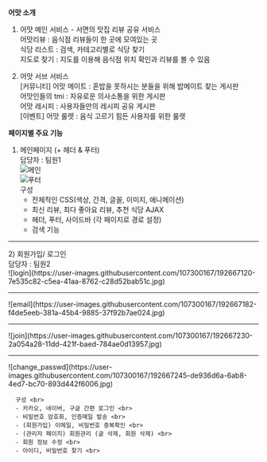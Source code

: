 <b>어맛 소개</b> <br>
  1) 어맛 메인 서비스 - 서면의 맛집 리뷰 공유 서비스 <br>
                       어맛리뷰 : 음식점 리뷰들이 한 곳에 모여있는 곳 <br>
                       식당 리스트 : 검색, 카테고리별로 식당 찾기 <br>
                       지도로 찾기 : 지도를 이용해 음식점 위치 확인과 리뷰를 볼 수 있음 <br>
                   
  2) 어맛 서브 서비스 <br>
     [커뮤니티] 어맛 메이트 : 혼밥을 못하시는 분들을 위해 밥메이트 찾는 게시판 <br> 
               어맛인들의 tmi : 자유로운 의사소통을 위한 게시판 <br>
               어맛 레시피 : 사용자들만의 레시피 공유 게시판 <br>
     [이벤트]   어맛 룰렛 : 음식 고르기 힘든 사용자를 위한 룰렛 <br>

<b>페이지별 주요 기능</b> <br>

  1) 메인페이지 (+ 헤더 & 푸터) <br>
     담당자 : 팀원1 <br>
![메인](https://user-images.githubusercontent.com/107300167/192664111-77ed11f3-415f-47d6-957f-8edd272d4169.jpg) <br>
![푸터](https://user-images.githubusercontent.com/107300167/192664141-b2ec6283-f700-4a89-9a0f-bd9faba32b99.jpg) <br>
     구성 <br>
     - 전체적인 CSS(색상,  간격, 글꼴, 이미지, 애니메이션) <br>
     - 최신 리뷰, 최다 좋아요 리뷰, 추천 식당 AJAX <br>
     - 헤더, 푸터, 사이드바 (각 페이지로 경로 설정) <br>
     - 검색 기능 <br>
     
<hr>
   2) 회원가입/ 로그인 <br>
      담당자 :  팀원2 <br>
![login](https://user-images.githubusercontent.com/107300167/192667120-7e535c82-c5ea-41aa-8762-c28d52bab51c.jpg)

<hr>
![email](https://user-images.githubusercontent.com/107300167/192667182-f4de5eeb-381a-45b4-9885-37f92b7ae024.jpg)

<hr>
![join](https://user-images.githubusercontent.com/107300167/192667230-2a054a28-11dd-421f-baed-784ae0d13957.jpg)

<hr>
![change_passwd](https://user-images.githubusercontent.com/107300167/192667245-de936d6a-6ab8-4ed7-bc70-893d442f6006.jpg)

      구성 <br> 
      - 카카오, 네이버, 구글 간편 로그인 <br>
      - 비밀번호 암호화, 인증메일 발송 <br>
      - (회원가입) 이메일, 비밀번호 중복확인 <br>
      - (관리자 페이지) 회원관리 (글 삭제, 회원 삭제) <br>
      - 회원 정보 수정 <br>
      - 아이디, 비밀번호 찾기 <br>
      
      
      
